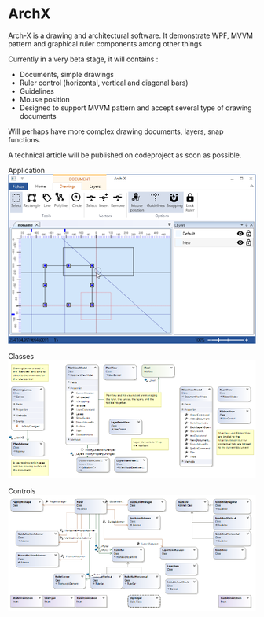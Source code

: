 
# ArchX

Arch-X is a drawing and architectural software. It demonstrate WPF, MVVM pattern and graphical ruler components among other things

Currently in a very beta stage, it will contains :
- Documents, simple drawings
- Ruler control (horizontal, vertical and diagonal bars)
- Guidelines
- Mouse position
- Designed to support MVVM pattern and accept several type of drawing documents

Will perhaps have more complex drawing documents, layers, snap functions.

A technical article will be published on codeproject as soon as possible.

Application
![Application](https://github.com/TheCamel/ArchX/blob/master/archX1.png)	

Classes
![Classes](https://github.com/TheCamel/ArchX/blob/master/arch-x-appli-diagram.png)

Controls
![Controls](https://github.com/TheCamel/ArchX/blob/master/arch-x-controls-diagram.png)
